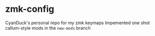 # zmk-config

CyanDuck's personal repo for my zmk keymaps
Impemented one shot callum-style mods in the `new-mods` branch
